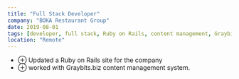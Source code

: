 ```yaml
---
title: "Full Stack Developer"
company: "BOKA Restaurant Group"
date: 2019-08-01
tags: [developer, full stack, Ruby on Rails, content management, Graybits, tech]
location: "Remote"
---
```


- <span class="text-gray-500">&#8853;</span> Updated a Ruby on Rails site for the company
- <span class="text-gray-500">&#8853;</span> worked with Graybits.biz content management system.